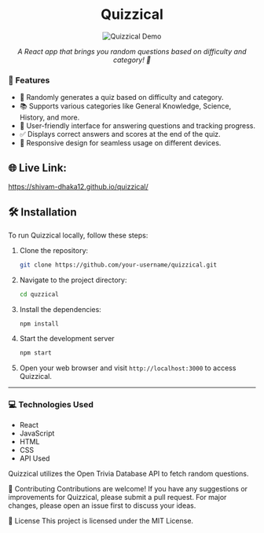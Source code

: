<h1 align="center">Quizzical</h1>

<p align="center">
  <img src="demo.gif" alt="Quizzical Demo" />
</p>

<p align="center">
  <em>A React app that brings you random questions based on difficulty and category! 🎯</em>
</p>

### 🚀 Features

- 🎲 Randomly generates a quiz based on difficulty and category.
- 📚 Supports various categories like General Knowledge, Science, History, and more.
- 👥 User-friendly interface for answering questions and tracking progress.
- ✅ Displays correct answers and scores at the end of the quiz.
- 📱 Responsive design for seamless usage on different devices.


## 🌐 Live Link: 
https://shivam-dhaka12.github.io/quizzical/

## 🛠️ Installation

To run Quizzical locally, follow these steps:

1. Clone the repository:

    ```bash
    git clone https://github.com/your-username/quizzical.git
    ```

2. Navigate to the project directory:

    ```bash
    cd quzzical
    ```

3. Install the dependencies:
   ```bash
   npm install
   ```

4. Start the development server
   ```bash
   npm start
   ```

5. Open your web browser and visit `http://localhost:3000` to access Quizzical.


---


### 💻 Technologies Used

- React
- JavaScript
- HTML
- CSS
- API Used

  
Quizzical utilizes the Open Trivia Database API to fetch random questions.

🤝 Contributing
Contributions are welcome! If you have any suggestions or improvements for Quizzical, please submit a pull request. For major changes, please open an issue first to discuss your ideas.

📝 License
This project is licensed under the MIT License.
